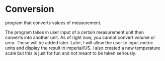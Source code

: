 # Conversion
program that converts values of measurement.

The program takes in user input of a certain measurement unit then converts into another unit. As of right now, you cannot convert volume or area. These will be added later. Later, I will allow the user to input metric units and display the result in imperial/US. I also created a new temperature scale but this is just for fun and not meant to be taken seriously.
